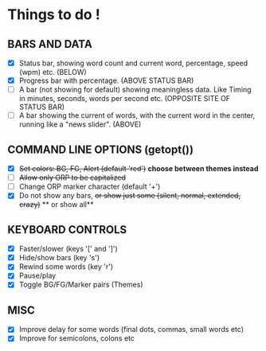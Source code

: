 # Things to do !

## BARS AND DATA

- [x] Status bar, showing word count and current word, percentage, speed (wpm) etc. (BELOW)
- [x] Progress bar with percentage. (ABOVE STATUS BAR)
- [ ] A bar (not showing for default) showing meaningless data. Like Timing in minutes, seconds, words per second etc. (OPPOSITE SITE OF STATUS BAR)
- [ ] A bar showing the current of words, with the current word in the center, running like a "news slider". (ABOVE)

## COMMAND LINE OPTIONS (getopt())

- [x] ~~Set colors: BG, FG, Alert (default 'red')~~ **choose between themes instead**
- [ ] ~~Allow only ORP to be capitalized~~
- [ ] Change ORP marker character (default '+')
- [x] Do not show any bars, ~~or show just some (silent, normal, extended, crazy)~~ ** or show all**

## KEYBOARD CONTROLS

- [x] Faster/slower (keys '[' and ']')
- [x] Hide/show bars (key 's')
- [x] Rewind some words (key 'r')
- [x] Pause/play
- [x] Toggle BG/FG/Marker pairs (Themes)
## MISC

- [x] Improve delay for some words (final dots, commas, small words etc)
- [x] Improve for semicolons, colons etc
